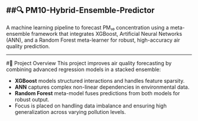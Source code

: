 ##🔍 **PM10-Hybrid-Ensemble-Predictor**
-

A machine learning pipeline to forecast PM₁₀ concentration using a meta-ensemble framework that integrates XGBoost, Artificial Neural Networks (ANN), and a Random Forest meta-learner for robust, high-accuracy air quality prediction.

---

#🚀 Project Overview
This project improves air quality forecasting by combining advanced regression models in a stacked ensemble:

- **XGBoost** models structured interactions and handles feature sparsity.
- **ANN** captures complex non-linear dependencies in environmental data.
- **Random Forest** meta-model fuses predictions from both models for robust output.
- Focus is placed on handling data imbalance and ensuring high generalization across varying pollution levels.
